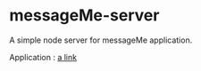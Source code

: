 # messageMe-server
A simple node server for messageMe application.

Application : [a link](https://github.com/Aman-B/messageMe)
